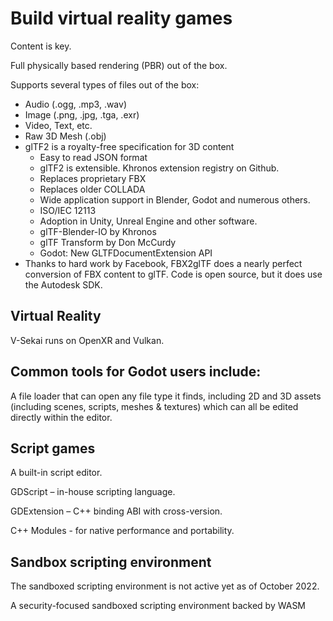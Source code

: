 # Build virtual reality games 

Content is key.

Full physically based rendering (PBR) out of the box.

Supports several types of files out of the box:

* Audio (.ogg, .mp3, .wav)
* Image (.png, .jpg, .tga, .exr)
* Video, Text, etc.
* Raw 3D Mesh (.obj)
* glTF2 is a royalty-free specification for 3D content
  * Easy to read JSON format
  * glTF2 is extensible. Khronos extension registry on Github. 
  * Replaces proprietary FBX
  * Replaces older COLLADA
  * Wide application support in Blender, Godot and numerous others.
  * ISO/IEC 12113
  * Adoption in Unity, Unreal Engine and other software.
  * glTF-Blender-IO by Khronos
  * glTF Transform by Don McCurdy
  * Godot: New GLTFDocumentExtension API
* Thanks to hard work by Facebook, FBX2glTF does a nearly perfect conversion of FBX content to glTF. Code is open source, but it does use the Autodesk SDK.

## Virtual Reality

V-Sekai runs on OpenXR and Vulkan.

## Common tools for Godot users include: 	

A file loader that can open any file type it finds, including 2D and 3D assets (including scenes, scripts, meshes & textures) which can all be edited directly within the editor.

## Script games

A built-in script editor.

GDScript – in-house scripting language.

GDExtension – C++ binding ABI with cross-version.

C++ Modules - for native performance and portability.

## Sandbox scripting environment

The sandboxed scripting environment is not active yet as of October 2022.

A security-focused sandboxed scripting environment backed by WASM
